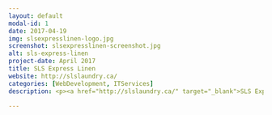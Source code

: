 ```yaml
---
layout: default
modal-id: 1
date: 2017-04-19
img: slsexpresslinen-logo.jpg
screenshot: slsexpresslinen-screenshot.jpg
alt: sls-express-linen
project-date: April 2017
title: SLS Express Linen
website: http://slslaundry.ca/
categories: [WebDevelopment, ITServices]
description: <p><a href="http://slslaundry.ca/" target="_blank">SLS Express Linen</a> sells, washes, and delivers textiles to a vast number of hotels and restaurants daily. As the demand for their services grew, they were in need of a modern, mobile friendly website to assist new and existing clientele. I provided them with a clean WordPress website where they were able to neatly showcase their laundry service and products. In collaboration with the new website, I integrated their company on a variety of social media platforms to boost customer outreach.</p><p>I also provided SLS Express Linen with on-site IT support in order to ensure their computing devices were running smoothly.</p>

---
```

